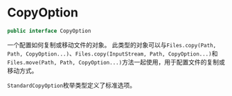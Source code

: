 # CopyOption

```java
public interface CopyOption
```

一个配置如何复制或移动文件的对象。
此类型的对象可以与`Files.copy(Path, Path, CopyOption...)`、`Files.copy(InputStream, Path, CopyOption...)`和`Files.move(Path, Path, CopyOption...)`方法一起使用，用于配置文件的复制或移动方式。

`StandardCopyOption`枚举类型定义了标准选项。
